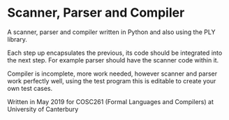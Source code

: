 # Scanner, Parser and Compiler
A scanner, parser and compiler written in Python and also using the PLY library.

Each step up encapsulates the previous, its code should be integrated into the next step.
For example parser should have the scanner code within it. 

Compiler is incomplete, more work needed, however scanner and parser work perfectly well, using the test program this is editable to create your own test cases.

Written in May 2019 for COSC261 (Formal Languages and Compilers) at University of Canterbury
